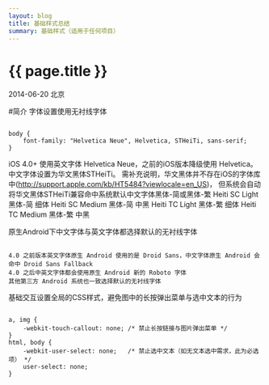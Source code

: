 ```yaml
---
layout: blog
title: 基础样式总结
summary: 基础样式（适用于任何项目）
---
```


# {{ page.title }}

2014-06-20 北京 

#简介
字体设置使用无衬线字体

````

body {
    font-family: "Helvetica Neue", Helvetica, STHeiTi, sans-serif;
}

````

iOS 4.0+ 使用英文字体 Helvetica Neue，之前的iOS版本降级使用 Helvetica。中文字体设置为华文黑体STHeiTi。 需补充说明，华文黑体并不存在iOS的字体库中(http://support.apple.com/kb/HT5484?viewlocale=en_US)， 但系统会自动将华文黑体STHeiTi兼容命中系统默认中文字体黑体-简或黑体-繁
Heiti SC Light 黑体-简 细体
Heiti SC Medium 黑体-简 中黑
Heiti TC Light 黑体-繁 细体
Heiti TC Medium 黑体-繁 中黑

原生Android下中文字体与英文字体都选择默认的无衬线字体

````

4.0 之前版本英文字体原生 Android 使用的是 Droid Sans，中文字体原生 Android 会命中 Droid Sans Fallback
4.0 之后中英文字体都会使用原生 Android 新的 Roboto 字体
其他第三方 Android 系统也一致选择默认的无衬线字体

````

基础交互设置全局的CSS样式，避免图中的长按弹出菜单与选中文本的行为

````

a, img {
    -webkit-touch-callout: none; /* 禁止长按链接与图片弹出菜单 */
}
html, body {
    -webkit-user-select: none;   /* 禁止选中文本（如无文本选中需求，此为必选项） */
    user-select: none;
}

````
